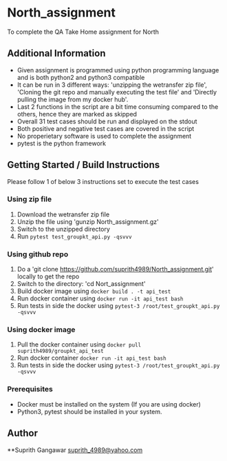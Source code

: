 # North_assignment
To complete the QA Take Home assignment for North

## Additional Information
* Given assignment is programmed using python programming language and is both python2 and python3 compatible
* It can be run in 3 different ways: 'unzipping the wetransfer zip file', 
'Cloning the git repo and manually executing the test file' and 'Directly pulling the image from my docker hub'.
* Last 2 functions in the script are a bit time consuming compared to the others, hence they are marked as skipped
* Overall 31 test cases should be run and displayed on the stdout
* Both positive and negative test cases are covered in the script
* No properietary software is used to complete the assignment
* pytest is the python framework 
## Getting Started / Build Instructions
Please follow 1 of below 3 instructions set to execute the test cases
### Using zip file
1. Download the wetransfer zip file 
2. Unzip the file using 'gunzip North_assignment.gz'
3. Switch to the unzipped directory
4. Run `pytest test_groupkt_api.py -qsvvv`

### Using github repo
1. Do a 'git clone https://github.com/suprith4989/North_assignment.git' locally to get the repo
2. Switch to the directory: 'cd Nort_assignment'
3. Build docker image using `docker build . -t api_test`
4. Run docker container using `docker run -it api_test bash`
5. Run tests in side the docker using `pytest-3 /root/test_groupkt_api.py -qsvvv`

### Using docker image
1. Pull the docker container using `docker pull suprith4989/groupkt_api_test`
2. Run docker container `docker run -it api_test bash` 
3. Run tests in side the docker using `pytest-3 /root/test_groupkt_api.py -qsvvv`

### Prerequisites
- Docker must be installed on the system (If you are using docker)
- Python3, pytest should be installed in your system.

## Author
**Suprith Gangawar <suprith_4989@yahoo.com>


